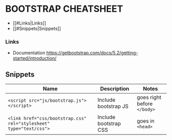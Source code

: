 # BOOTSTRAP CHEATSHEET

- [[#Links|Links]]
- [[#Snippets|Snippets]]


### Links
* Documentation https://getbootstrap.com/docs/5.2/getting-started/introduction/

## Snippets
|Name|Description|Notes|
|----|----|----|
|`<script src="js/bootstrap.js"></script>`| Include bootstrap JS | goes right before `</body>`|
|`<link href="css/bootstrap.css" rel="stylesheet" type="text/css">`| Include bootstrap CSS | goes in `<head>`|

